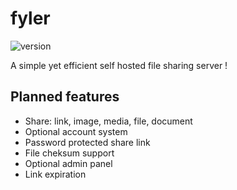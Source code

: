 # fyler

![version](https://img.shields.io/badge/version-0.0.1--alpha-brightgreen)

A simple yet efficient self hosted file sharing server !

## Planned features
- Share: link, image, media, file, document
- Optional account system
- Password protected share link
- File cheksum support
- Optional admin panel
- Link expiration
